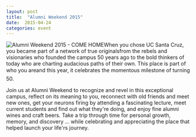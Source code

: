```yaml
---
layout: post
title:  "Alumni Weekend 2015"
date:  2015-04-24
categories: event
---
```

![Alumni Weekend 2015 - COME HOME]({{site.url}}/css/assets/images/aw.jpg)When you chose UC Santa Cruz, you became part of a network of true originalsfrom the rebels and visionaries who founded the campus 50 years ago to the bold thinkers of today who are charting audacious paths of their own. This place is part of who you are&#150;and this year, it celebrates the momentous milestone of turning 50. 

Join us at Alumni Weekend to recognize and revel in this exceptional campus, reflect on its meaning to you, reconnect with old friends and meet new ones, get your neurons firing by attending a fascinating lecture, meet current students and find out what they&#39;re doing, and enjoy fine alumni wines and craft beers. Take a trip through time for personal growth, memory, and discovery … while celebrating and appreciating the place that helped launch your life&#39;rs journey.